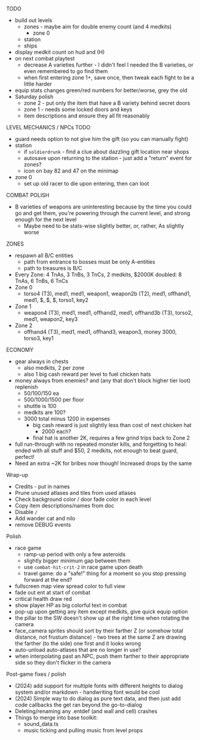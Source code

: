 TODO
* build out levels
  * zones - maybe aim for double enemy count (and 4 medkits)
    * zone 0
  * station
  * ships
* display medkit count on hud and (H)
* on next combat playtest
  * decrease A varieties further - I didn't feel I needed the B varieties, or even remembered to go find them
  * when first entering zone 1+, save once, then tweak each fight to be a little harder
* equip stats changes green/red numbers for better/worse, grey the old
* Saturday polish
  * zone 2 - put only the item that have a B variety behind secret doors
  * zone 1 - needs some locked doors and keys
  * item descriptions and ensure they all fit reasonably

LEVEL MECHANICS / NPCs TODO
  * guard needs option to not give him the gift (so you can manually fight)
  * station
    * if `soldierdrunk` - find a clue about dazzling gift location near shops
    * autosave upon returning to the station - just add a "return" event for zones?
    * icon on bay 82 and 47 on the minimap
  * zone 0
    * set up old racer to die upon entering, then can loot

COMBAT POLISH
* B varieties of weapons are uninteresting because by the time you could go and get them, you're powering through the current level, and strong enough for the next level
  * Maybe need to be stats-wise slightly better, or, rather, As slightly worse

ZONES
* respawn all B/C entities
  * path from entrance to bosses must be only A-entities
  * path to treasures is B/C
* Every Zone: 4 TnAs, 3 TnBs, 3 TnCs, 2 medkits, $2000K
  doubled: 8 TnAs, 6 TnBs, 6 TnCs
* Zone 0
  * torso4 (T3), med1, med1, weapon1, weapon2b (T2), med1, offhand1, med1, $, $, $, torso1, key2
* Zone 1
  * weapon4 (T3), med1, med1, offhand2, med1, offhand3b (T3), torso2, med1, weapon2, key3
* Zone 2
  * offhand4 (T3), med1, med1, offhand3, weapon3, money 3000, torso3, key1

ECONOMY
* gear always in chests
  * also medkits, 2 per zone
  * also 1 big cash reward per level to fuel chicken hats
* money always from enemies? and (any that don't block higher tier loot) replenish
  * 50/100/150 ea
  * 500/1000/1500 per floor
  * shuttle is 100
  * medkits are 100?
  * 3000 total minus 1200 in expenses
    * big cash reward is just slightly less than cost of next chicken hat
      * 2000 each?
    * final hat is another 2K, requires a few grind trips back to Zone 2
* full run-through with no repeated monster kills, and forgetting to heal: ended with all stuff and $50, 2 medkits, not enough to beat guard, perfect!
* Need an extra ~2K for bribes now though! Increased drops by the same

Wrap-up
* Credits - put in names
* Prune unused atlases and tiles from used atlases
* Check background color / door fade color in each level
* Copy item descriptions/names from doc
* Disable `/`
* Add wander cat and nilo
* remove DEBUG events

Polish
* race game
  * ramp-up period with only a few asteroids
  * slightly bigger minimum gap between them
  * use `combat-hit-crit-2` in race game upon death
  * travel game: do a "safe!" thing for a moment so you stop pressing forward at the end?
* fullscreen map view spread color to full view
* fade out ent at start of combat
* critical health draw red
* show player HP as big colorful text in combat
* pop-up upon getting any item except medkits, give quick equip option
* the pillar to the SW doesn't show up at the right time when rotating the camera
* face_camera sprites should sort by their farther Z (or somehow total distance, not frustum distance) - two trees at the same Z are drawing the farther (to the side) one first and it looks wrong
* auto-unload auto-atlases that are no longer in use?
* when interpolating past an NPC, push them farther to their appropriate side so they don't flicker in the camera

Post-game fixes / polish
* (2024) add support for multiple fonts with different heights to dialog system and/or markdown - handwriting font would be cool
* (2024) Simple way to do dialog as pure text data, and then just add code callbacks the get ran beyond the go-to-dialog
* Deleting/renaming any .entdef (and wall and cell) crashes
* Things to merge into base toolkit:
  * sound_data.ts
  * music ticking and pulling music from level props
